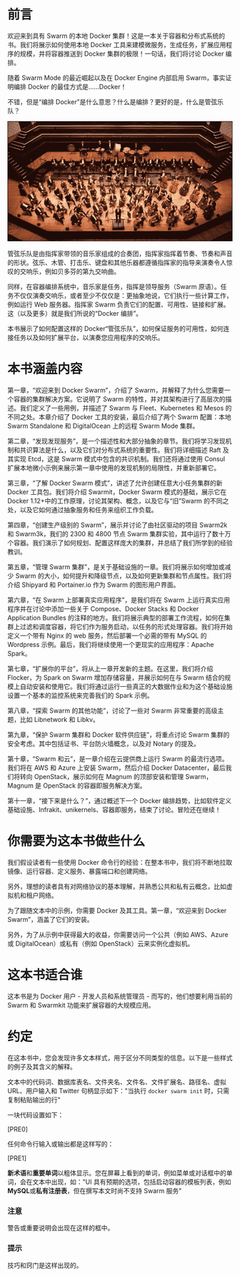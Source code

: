 # 前言

欢迎来到具有 Swarm 的本地 Docker 集群！这是一本关于容器和分布式系统的书。我们将展示如何使用本地 Docker 工具来建模微服务，生成任务，扩展应用程序的规模，并将容器推送到 Docker 集群的极限！一句话，我们将讨论 Docker 编排。

随着 Swarm Mode 的最近崛起以及在 Docker Engine 内部启用 Swarm，事实证明编排 Docker 的最佳方式是……Docker！

不错，但是“编排 Docker”是什么意思？什么是编排？更好的是，什么是管弦乐队？

![前言](img/preface.jpg)

管弦乐队是由指挥家带领的音乐家组成的合奏团，指挥家指挥着节奏、节奏和声音的形状。弦乐、木管、打击乐、键盘和其他乐器都遵循指挥家的指导来演奏令人惊叹的交响乐，例如贝多芬的第九交响曲。

同样，在容器编排系统中，音乐家是任务，指挥是领导服务（Swarm 原语）。任务不仅仅演奏交响乐，或者至少不仅仅是：更抽象地说，它们执行一些计算工作，例如运行 Web 服务器。指挥家 Swarm 负责它们的配置、可用性、链接和扩展。这（以及更多）就是我们所说的“Docker 编排”。

本书展示了如何配置这样的 Docker“管弦乐队”，如何保证服务的可用性，如何连接任务以及如何扩展平台，以演奏您应用程序的交响乐。

# 本书涵盖内容

第一章，“欢迎来到 Docker Swarm”，介绍了 Swarm，并解释了为什么您需要一个容器的集群解决方案。它说明了 Swarm 的特性，并对其架构进行了高层次的描述。我们定义了一些用例，并描述了 Swarm 与 Fleet、Kubernetes 和 Mesos 的不同之处。本章介绍了 Docker 工具的安装，最后介绍了两个 Swarm 配置：本地 Swarm Standalone 和 DigitalOcean 上的远程 Swarm Mode 集群。

第二章，“发现发现服务”，是一个描述性和大部分抽象的章节。我们将学习发现机制和共识算法是什么，以及它们对分布式系统的重要性。我们将详细描述 Raft 及其实现 Etcd，这是 Swarm 模式中包含的共识机制。我们还将通过使用 Consul 扩展本地微小示例来展示第一章中使用的发现机制的局限性，并重新部署它。

第三章，“了解 Docker Swarm 模式”，讲述了允许创建任意大小任务集群的新 Docker 工具包。我们将介绍 Swarmit，Docker Swarm 模式的基础，展示它在 Docker 1.12+中的工作原理，讨论其架构、概念，以及它与“旧”Swarm 的不同之处，以及它如何通过抽象服务和任务来组织工作负载。

第四章，“创建生产级别的 Swarm”，展示并讨论了由社区驱动的项目 Swarm2k 和 Swarm3k，我们的 2300 和 4800 节点 Swarm 集群实验，其中运行了数十万个容器。我们演示了如何规划、配置这样庞大的集群，并总结了我们所学到的经验教训。

第五章，“管理 Swarm 集群”，是关于基础设施的一章。我们将展示如何增加或减少 Swarm 的大小，如何提升和降级节点，以及如何更新集群和节点属性。我们将介绍 Shipyard 和 Portainer.io 作为 Swarm 的图形用户界面。

第六章，“在 Swarm 上部署真实应用程序”，是我们将在 Swarm 上运行真实应用程序并在讨论中添加一些关于 Compose、Docker Stacks 和 Docker Application Bundles 的注释的地方。我们将展示典型的部署工作流程，如何在集群上过滤和调度容器，将它们作为服务启动，以任务的形式处理容器。我们将开始定义一个带有 Nginx 的 web 服务，然后部署一个必需的带有 MySQL 的 Wordpress 示例。最后，我们将继续使用一个更现实的应用程序：Apache Spark。

第七章，“扩展你的平台”，将从上一章开发新的主题。在这里，我们将介绍 Flocker，为 Spark on Swarm 增加存储容量，并展示如何在与 Swarm 结合的规模上自动安装和使用它。我们将通过运行一些真正的大数据作业和为这个基础设施设置一个基本的监控系统来完善我们的 Spark 示例。

第八章，“探索 Swarm 的其他功能”，讨论了一些对 Swarm 非常重要的高级主题，比如 Libnetwork 和 Libkv。

第九章，“保护 Swarm 集群和 Docker 软件供应链”，将重点讨论 Swarm 集群的安全考虑。其中包括证书、平台防火墙概念，以及对 Notary 的提及。

第十章，“Swarm 和云”，是一章介绍在云提供商上运行 Swarm 的最流行选项。我们将在 AWS 和 Azure 上安装 Swarm，然后介绍 Docker Datacenter，最后我们将转向 OpenStack，展示如何在 Magnum 的顶部安装和管理 Swarm，Magnum 是 OpenStack 的容器即服务解决方案。

第十一章，“接下来是什么？”，通过概述下一个 Docker 编排趋势，比如软件定义基础设施、Infrakit、unikernels、容器即服务，结束了讨论。冒险还在继续！

# 你需要为这本书做些什么

我们假设读者有一些使用 Docker 命令行的经验：在整本书中，我们将不断地拉取镜像、运行容器、定义服务、暴露端口和创建网络。

另外，理想的读者具有对网络协议的基本理解，并熟悉公共和私有云概念，比如虚拟机和租户网络。

为了跟随文本中的示例，你需要 Docker 及其工具。第一章，“欢迎来到 Docker Swarm”，涵盖了它们的安装。

另外，为了从示例中获得最大的收益，你需要访问一个公共（例如 AWS、Azure 或 DigitalOcean）或私有（例如 OpenStack）云来实例化虚拟机。

# 这本书适合谁

这本书是为 Docker 用户 - 开发人员和系统管理员 - 而写的，他们想要利用当前的 Swarm 和 Swarmkit 功能来扩展容器的大规模应用。

# 约定

在这本书中，您会发现许多文本样式，用于区分不同类型的信息。以下是一些样式的例子及其含义的解释。

文本中的代码词、数据库表名、文件夹名、文件名、文件扩展名、路径名、虚拟 URL、用户输入和 Twitter 句柄显示如下："当执行 `docker swarm init` 时，只需复制粘贴输出的行"

一块代码设置如下：

[PRE0]

任何命令行输入或输出都是这样写的：

[PRE1]

**新术语**和**重要单词**以粗体显示。您在屏幕上看到的单词，例如菜单或对话框中的单词，会在文本中出现，如："UI 具有预期的选项，包括启动容器的模板列表，例如**MySQL**或**私有注册表**，但在撰写本文时尚不支持 Swarm 服务"

### 注意

警告或重要说明会出现在这样的框中。

### 提示

技巧和窍门是这样出现的。
